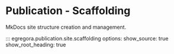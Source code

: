 # Publication - Scaffolding

MkDocs site structure creation and management.

::: egregora.publication.site.scaffolding
    options:
      show_source: true
      show_root_heading: true
